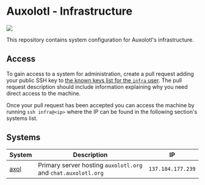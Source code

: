# Auxolotl - Infrastructure

<a href="https://forum.aux.computer/c/committees/infrastructure-committee/29"><img src="https://img.shields.io/static/v1?label=Maintained%20By&message=Infrastructure%20Committee&style=for-the-badge&labelColor=222222&color=794AFF" /></a>

This repository contains system configuration for Auxolotl's infrastructure.

## Access

To gain access to a system for administration, create a pull request adding your public SSH key
to [the known keys list for the `infra` user](./modules/nixos/auxolotl/users/infra/default.nix). The
pull request description should include information explaining why you need direct access to the
machine.

Once your pull request has been accepted you can access the machine by running `ssh infra@<ip>` where
the IP can be found in the following section's systems list.

## Systems

| System                                          | Description                                                   | IP                |
| ----------------------------------------------- | ------------------------------------------------------------- | ----------------- |
| [axol](./systems/x86_64-linux/axol/default.nix) | Primary server hosting `auxolotl.org` and `chat.auxolotl.org` | `137.184.177.239` |
